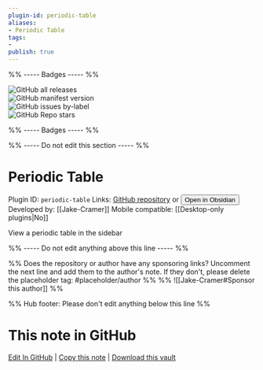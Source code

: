 ```yaml
---
plugin-id: periodic-table
aliases:
- Periodic Table
tags: 
- 
publish: true
---
```


%% ----- Badges ----- %%

![GitHub all releases](https://img.shields.io/github/downloads/Jake-Cramer/Periodic-Table-Obsidian/total?color=573E7A&logo=github&style=for-the-badge)   
![GitHub manifest version](https://img.shields.io/github/manifest-json/v/Jake-Cramer/Periodic-Table-Obsidian?color=573E7A&logo=github&style=for-the-badge)   
![GitHub issues by-label](https://img.shields.io/github/issues/Jake-Cramer/Periodic-Table-Obsidian/help%20wanted?color=573E7A&logo=github&style=for-the-badge)   
![GitHub Repo stars](https://img.shields.io/github/stars/Jake-Cramer/Periodic-Table-Obsidian?color=573E7A&logo=github&style=for-the-badge)

%% ----- Badges ----- %%

%% ----- Do not edit this section ----- %%

# Periodic Table

Plugin ID: `periodic-table`
Links: [GitHub repository](https://github.com/Jake-Cramer/Periodic-Table-Obsidian) or [<button id=HH>Open in Obsidian</button>](obsidian://show-plugin?id=periodic-table)
Developed by: [[Jake-Cramer]]
Mobile compatible: [[Desktop-only plugins|No]]

View a periodic table in the sidebar

%% ----- Do not edit anything above this line ----- %% 

%% Does the repository or author have any sponsoring links? Uncomment the next line and add them to the author's note. If they don't, please delete the placeholder tag: #placeholder/author %%
%% ![[Jake-Cramer#Sponsor this author]] %%

%% Hub footer: Please don't edit anything below this line %%

# This note in GitHub

<span class="git-footer">[Edit In GitHub](https://github.dev/obsidian-community/obsidian-hub/blob/main/02%20-%20Community%20Expansions/02.05%20All%20Community%20Expansions/Plugins/periodic-table.md "git-hub-edit-note") | [Copy this note](https://raw.githubusercontent.com/obsidian-community/obsidian-hub/main/02%20-%20Community%20Expansions/02.05%20All%20Community%20Expansions/Plugins/periodic-table.md "git-hub-copy-note") | [Download this vault](https://github.com/obsidian-community/obsidian-hub/archive/refs/heads/main.zip "git-hub-download-vault") </span>
